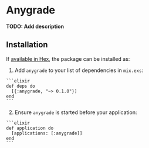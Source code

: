 # Anygrade

**TODO: Add description**

## Installation

If [available in Hex](https://hex.pm/docs/publish), the package can be installed as:

  1. Add `anygrade` to your list of dependencies in `mix.exs`:

    ```elixir
    def deps do
      [{:anygrade, "~> 0.1.0"}]
    end
    ```

  2. Ensure `anygrade` is started before your application:

    ```elixir
    def application do
      [applications: [:anygrade]]
    end
    ```


